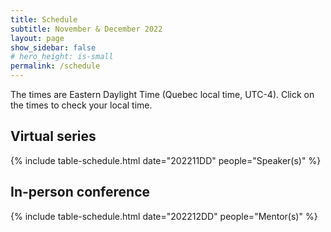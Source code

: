 ```yaml
---
title: Schedule
subtitle: November & December 2022
layout: page
show_sidebar: false
# hero_height: is-small
permalink: /schedule
---
```

The times are Eastern Daylight Time (Quebec local time, UTC-4). Click on the times to check your local time.

## Virtual series

{% include table-schedule.html date="202211DD" people="Speaker(s)" %}

## In-person conference

{% include table-schedule.html date="202212DD" people="Mentor(s)" %}

